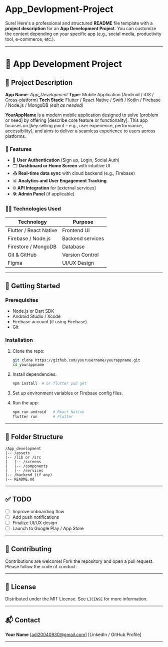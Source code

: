 # App_Devlopment-Project
Sure! Here's a professional and structured **README** file template with a **project description** for an **App Development Project**. You can customize the content depending on your specific app (e.g., social media, productivity tool, e-commerce, etc.).

---

# 📱 App Development Project

## 📝 Project Description

**App Name**: *App_Development*
**Type**: Mobile Application (Android / iOS / Cross-platform)
**Tech Stack**: Flutter / React Native / Swift / Kotlin / Firebase / Node.js / MongoDB *(edit as needed)*

**YourAppName** is a modern mobile application designed to solve \[problem or need] by offering \[describe core feature or functionality]. This app focuses on \[key selling point – e.g., user experience, performance, accessibility], and aims to deliver a seamless experience to users across platforms.

### 🎯 Features

* 🔐 **User Authentication** (Sign up, Login, Social Auth)
* 🗂️ **Dashboard or Home Screen** with intuitive UI
* 📤 **Real-time data sync** with cloud backend (e.g., Firebase)
* 📊 **Analytics and User Engagement Tracking**
* 🌐 **API Integration** for \[external services]
* 🛠️ **Admin Panel** (if applicable)

### 👨‍💻 Technologies Used

| Technology             | Purpose          |
| ---------------------- | ---------------- |
| Flutter / React Native | Frontend UI      |
| Firebase / Node.js     | Backend services |
| Firestore / MongoDB    | Database         |
| Git & GitHub           | Version Control  |
| Figma                  | UI/UX Design     |

---

## 🚀 Getting Started

### Prerequisites

* Node.js or Dart SDK
* Android Studio / Xcode
* Firebase account (if using Firebase)
* Git

### Installation

1. Clone the repo:

   ```bash
   git clone https://github.com/yourusername/yourappname.git
   cd yourappname
   ```
2. Install dependencies:

   ```bash
   npm install  # or flutter pub get
   ```
3. Set up environment variables or Firebase config files.
4. Run the app:

   ```bash
   npm run android   # React Native
   flutter run       # Flutter
   ```

---

## 📂 Folder Structure

```
/App_development
|-- /assets
|-- /lib or /src
|   |-- /screens
|   |-- /components
|   |-- /services
|-- /backend (if any)
|-- README.md
```

---

## ✅ TODO

* [ ] Improve onboarding flow
* [ ] Add push notifications
* [ ] Finalize UI/UX design
* [ ] Launch to Google Play / App Store

---

## 🤝 Contributing

Contributions are welcome! Fork the repository and open a pull request. Please follow the code of conduct.

---

## 📃 License

Distributed under the MIT License. See `LICENSE` for more information.

---

## 📬 Contact

**Your Name**
\[adi20040930@gmail.com]
\[LinkedIn / GitHub Profile]

---
